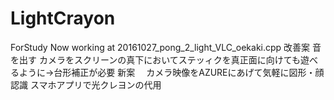 # LightCrayon
ForStudy
Now working at 20161027_pong_2_light_VLC_oekaki.cpp
改善案
 音を出す
 カメラをスクリーンの真下においてステッィクを真正面に向けても遊べるように->台形補正が必要
新案　
カメラ映像をAZUREにあげて気軽に図形・顔認識
スマホアプリで光クレヨンの代用
